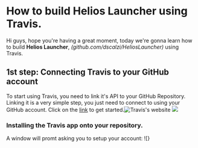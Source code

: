 # How to build Helios Launcher using Travis.
Hi guys, hope you're having a great moment, today we're gonna learn how to build **Helios Launcher**, *(github.com/dscalzi/HeliosLauncher)* using Travis.

## 1st step: Connecting Travis to your GitHub account
To start using Travis, you need to link it's API to your GitHub Repository.
Linking it is a very simple step, you just need to connect to  using your GitHub account. Click on the [link](https://travis-ci.com/signin) to get started.![Travis's website](https://i.imgur.com/UsbPhcg.png)
![](https://i.imgur.com/DfUUEtg.png)

### Installing the Travis app onto your repository.
A window will promt asking you to setup your account: ![}
<!--stackedit_data:
eyJoaXN0b3J5IjpbLTI5NTQyMDM1Nl19
-->